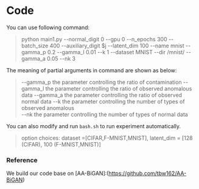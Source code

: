# Code



You can use following command:

> python main1.py --normal_digit 0 --gpu 0 --n_epochs 300  --batch_size 400 --auxiliary_digit $j --latent_dim 100  --name mnist --gamma_p 0.2 --gamma_l 0.01 --k 1 --dataset MNIST --dir /mnist/ --gamma_a 0.05 --nk 3



The meaning of partial arguments in command are shown as below:

> --gamma_p   the parameter controlling the ratio of contamination
> --gamma_l    the parameter controlling the ratio of observed anomalous data
> --gamma_a   the parameter controlling the ratio of observed normal data
> --k                the parameter controlling the number of types of observed anomalous  
> --nk              the parameter controlling the number of types of normal data



You can also modify and run `bash.sh` to run experiment automatically.

> option choices: dataset =[CIFAR,F-MNIST,MNIST], latent_dim = [128 (CIFAR), 100 (F-MNIST,MNIST)]

### Reference

We build our code base on [AA-BiGAN]:(https://github.com/tbw162/AA-BiGAN)


